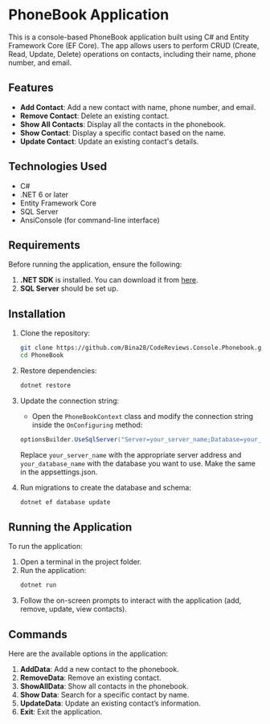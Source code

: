 ﻿
<?xml version="1.0" encoding="utf-8" ?> 

# PhoneBook Application

This is a console-based PhoneBook application built using C# and Entity Framework Core (EF Core). 
The app allows users to perform CRUD (Create, Read, Update, Delete) operations on contacts, including their name, 
phone number, and email.

## Features

- **Add Contact**: Add a new contact with name, phone number, and email.
- **Remove Contact**: Delete an existing contact.
- **Show All Contacts**: Display all the contacts in the phonebook.
- **Show Contact**: Display a specific contact based on the name.
- **Update Contact**: Update an existing contact's details.

## Technologies Used

- C#
- .NET 6 or later
- Entity Framework Core
- SQL Server 
- AnsiConsole (for command-line interface)

## Requirements

Before running the application, ensure the following:

1. **.NET SDK** is installed. You can download it from [here](https://dotnet.microsoft.com/download).
2. **SQL Server**  should be set up.

## Installation

1. Clone the repository:
    ```bash
    git clone https://github.com/Bina28/CodeReviews.Console.Phonebook.git
    cd PhoneBook
    ```

2. Restore dependencies:
    ```bash
    dotnet restore
    ```

3. Update the connection string:
    - Open the `PhoneBookContext` class and modify the connection string inside the `OnConfiguring` method:
    
    ```csharp
    optionsBuilder.UseSqlServer("Server=your_server_name;Database=your_database_name;Trusted_Connection=True;");
    ```

    Replace `your_server_name` with the appropriate server address and `your_database_name` with the database you want to use. Make the same in the appsettings.json.

4. Run migrations to create the database and schema:
    ```bash
    dotnet ef database update
    ```

## Running the Application

To run the application:

1. Open a terminal in the project folder.
2. Run the application:
    ```bash
    dotnet run
    ```
3. Follow the on-screen prompts to interact with the application (add, remove, update, view contacts).

## Commands

Here are the available options in the application:

1. **AddData**: Add a new contact to the phonebook.
2. **RemoveData**: Remove an existing contact.
3. **ShowAllData**: Show all contacts in the phonebook.
4. **Show Data**: Search for a specific contact by name.
5. **UpdateData**: Update an existing contact’s information.
6. **Exit**: Exit the application.

